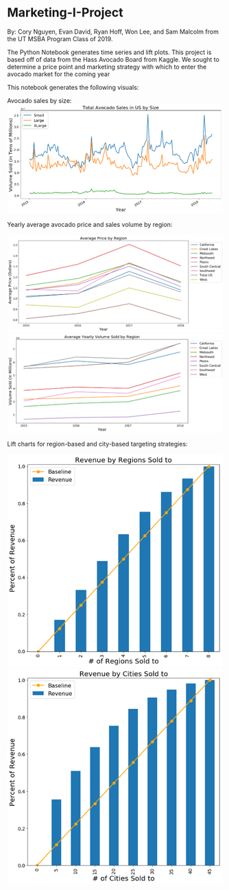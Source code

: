 # Marketing-I-Project
By: Cory Nguyen, Evan David, Ryan Hoff, Won Lee, and Sam Malcolm from the UT MSBA Program Class of 2019.

The Python Notebook generates time series and lift plots.
This project is based off of data from the Hass Avocado Board from Kaggle. We sought to determine a price point and marketing strategy with which to enter the avocado market for the coming year

This notebook generates the following visuals:

Avocado sales by size:
<br>
![ts_plot1](sales_time-series.png)

Yearly average avocado price and sales volume by region:
<br>
<br>
![region_plot1](price_by_region.png)
![region_plot2](volume_by_region.png)

Lift charts for region-based and city-based targeting strategies:
<br>
<br>
![lift_chart1](lift_curve_region.png)
![lift_chart2](lift_curve_city.png)
